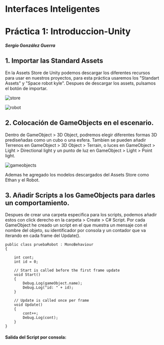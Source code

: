 # Interfaces Inteligentes
# Práctica 1: Introduccion-Unity

##### Sergio González Guerra

## 1. Importar las Standard Assets

En la Assets Store de Unity podemos descargar los diferentes recursos para usar en nuestros proyectos,
para esta práctica usaremos los "Standart Assets" y "Space robot kyle".
Despues de descargar los assets, pulsamos el botón de importar.

![store](./img/store.JPG)

![robot](./img/robot.JPG)

## 2. Colocación de GameObjects en el escenario.

Dentro de GameObject > 3D Object, podremos elegir diferentes formas 3D prediseñadas como un cubo o una esfera.
Tambien se pueden añadir Terrenos en GameObject > 3D Object > Terrain, o luces en GameObject > Light > Directional light
 y un punto de luz en GameObject > Light > Point light.

![gameobjects](./img/gameobjects.JPG)

Ademas he agregado los modelos descargados del Assets Store como Ethan y el Robot.

## 3. Añadir Scripts a los GameObjects para darles un comportamiento.

Despues de crear una carpeta especifica para los scripts, podemos añadir estos
con click derecho en la carpeta > Create > C# Script.
Por cada GameObject he creado un script en el que muestra un mensaje con el nombre
del objeto, su identificador por consola y un contador que va iterando en cada frame del Update().

```
public class pruebaRobot : MonoBehaviour
{

    int cont;
    int id = 0;

    // Start is called before the first frame update
    void Start()
    {
        Debug.Log(gameObject.name);
        Debug.Log("id: " + id);
    }

    // Update is called once per frame
    void Update()
    {
        cont++;
        Debug.Log(cont);
    }
}
```

#### Salida del Script por consola:
